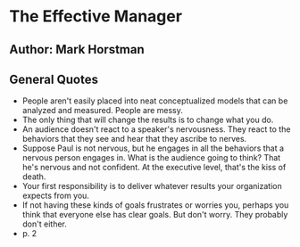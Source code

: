 # The Effective Manager
## Author: Mark Horstman

## General Quotes
- People aren't easily placed into neat conceptualized models that can be analyzed and measured. People are messy.
- The only thing that will change the results is to change what you do.
- An audience doesn't react to a speaker's nervousness. They react to the behaviors that they see and hear that they ascribe to nerves.
- Suppose Paul is not nervous, but he engages in all the behaviors that a nervous person engages in. What is the audience going to think? That he's nervous and not confident. At the executive level, that's the kiss of death.
- Your first responsibility is to deliver whatever results your organization expects from you.
- If not having these kinds of goals frustrates or worries you, perhaps you think that everyone else has clear goals. But don't worry. They probably don't either.
- p. 2